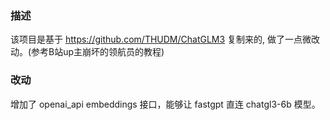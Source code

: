 ### 描述
该项目是基于 https://github.com/THUDM/ChatGLM3 复制来的, 做了一点微改动。(参考B站up主崩坏的领航员的教程)
### 改动
增加了 openai_api embeddings 接口，能够让 fastgpt 直连 chatgl3-6b 模型。
